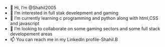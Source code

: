 - 👋 Hi, I’m @Shahil2005
- 👀 I’m interested in full stak develepment and gaming
- 🌱 I’m currently learning c programming and python along with html,CSS and javascript
- 💞️ I’m looking to collaborate on some gaming sectors and some full stack developement areas
- 📫 You can reach me in my LinkedIn profile-Shahil.B

<!---
Shahil2005/Shahil2005 is a ✨ special ✨ repository because its `README.md` (this file) appears on your GitHub profile.
You can click the Preview link to take a look at your changes.
--->
